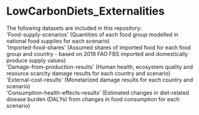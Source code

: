 # LowCarbonDiets_Externalities
The following datasets are included in this repository:<br/>
'Food-supply-scenarios' (Quantities of each food group modelled in national food supplies for each scenario) <br/>
'Imported-food-shares' (Assumed shares of imported food for each food group and country - based on 2018 FAO FBS imported and domestically produce supply values) <br/>
'Damage-from-production-results' (Human health, ecosystem quality and resource scarcity damage results for each country and scenario) <br/>
'External-cost-results' (Monetarized damage results for each country and scenario)<br/>
'Consumption-health-effects-results' (Estimated changes in diet-related disease burden (DALYs) from changes in food consumption for each scenario) 
